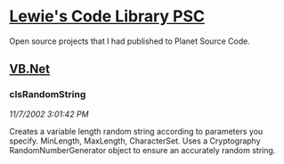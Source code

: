 # [Lewie's Code Library PSC](../../README.md)

Open source projects that I had published to Planet Source Code.

## [VB.Net](../README.md)

### clsRandomString

*11/7/2002 3:01:42 PM*

Creates a variable length random string according to parameters you specify. MinLength, MaxLength, CharacterSet. Uses a Cryptography RandomNumberGenerator object to ensure an accurately random string.



